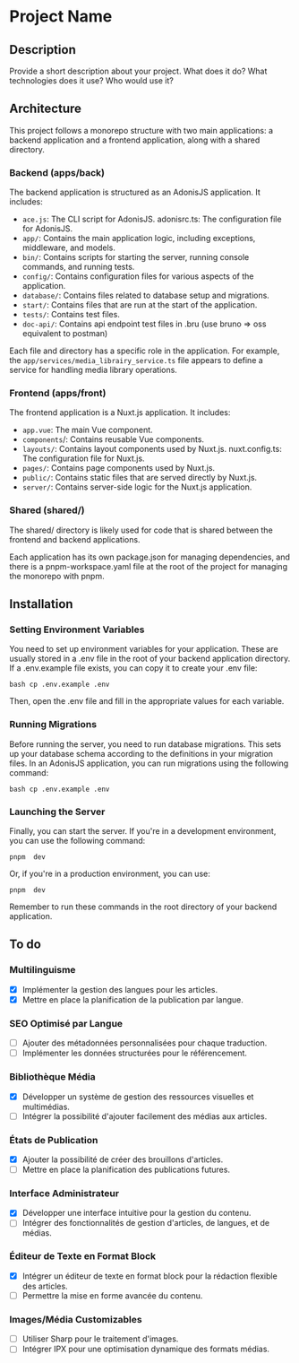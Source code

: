 # Project Name

## Description

Provide a short description about your project. What does it do? What technologies does it use? Who would use it?

## Architecture

This project follows a monorepo structure with two main applications: a backend application and a frontend application, along with a shared directory.

### Backend (apps/back)
The backend application is structured as an AdonisJS application. It includes:

- `ace.js`: The CLI script for AdonisJS.
adonisrc.ts: The configuration file for AdonisJS.
- `app/`: Contains the main application logic, including exceptions, middleware, and models.
- `bin/`: Contains scripts for starting the server, running console commands, and running tests.
- `config/`: Contains configuration files for various aspects of the application.
- `database/`: Contains files related to database setup and migrations.
- `start/`: Contains files that are run at the start of the application.
- `tests/`: Contains test files.
- `doc-api/`: Contains api endpoint test files in .bru (use bruno => oss equivalent to postman)

Each file and directory has a specific role in the application. For example, the `app/services/media_librairy_service.ts` file appears to define a service for handling media library operations.

### Frontend (apps/front)
The frontend application is a Nuxt.js application. It includes:

- `app.vue`: The main Vue component.
- `components`/: Contains reusable Vue components.
- `layouts/`: Contains layout components used by Nuxt.js.
nuxt.config.ts: The configuration file for Nuxt.js.
- `pages/`: Contains page components used by Nuxt.js.
- `public/`: Contains static files that are served directly by Nuxt.js.
- `server/`: Contains server-side logic for the Nuxt.js application.

### Shared (shared/)
The shared/ directory is likely used for code that is shared between the frontend and backend applications.


Each application has its own package.json for managing dependencies, and there is a pnpm-workspace.yaml file at the root of the project for managing the monorepo with pnpm.

## Installation

### Setting Environment Variables
You need to set up environment variables for your application. These are usually stored in a .env file in the root of your backend application directory. If a .env.example file exists, you can copy it to create your .env file:

```bash cp .env.example .env```

Then, open the .env file and fill in the appropriate values for each variable.

### Running Migrations
Before running the server, you need to run database migrations. This sets up your database schema according to the definitions in your migration files. In an AdonisJS application, you can run migrations using the following command:

```bash cp .env.example .env```

### Launching the Server
Finally, you can start the server. If you're in a development environment, you can use the following command:

```pnpm  dev```

Or, if you're in a production environment, you can use:

```pnpm  dev```

Remember to run these commands in the root directory of your backend application.

## To do

### Multilinguisme
- [X] Implémenter la gestion des langues pour les articles.
- [X] Mettre en place la planification de la publication par langue.

### SEO Optimisé par Langue
- [ ] Ajouter des métadonnées personnalisées pour chaque traduction.
- [ ] Implémenter les données structurées pour le référencement.

### Bibliothèque Média
- [X] Développer un système de gestion des ressources visuelles et multimédias.
- [ ] Intégrer la possibilité d'ajouter facilement des médias aux articles.

### États de Publication
- [X] Ajouter la possibilité de créer des brouillons d'articles.
- [ ] Mettre en place la planification des publications futures.

### Interface Administrateur
- [X] Développer une interface intuitive pour la gestion du contenu.
- [ ] Intégrer des fonctionnalités de gestion d'articles, de langues, et de médias.

### Éditeur de Texte en Format Block
- [X] Intégrer un éditeur de texte en format block pour la rédaction flexible des articles.
- [ ] Permettre la mise en forme avancée du contenu.

### Images/Média Customizables
- [ ] Utiliser Sharp pour le traitement d'images.
- [ ] Intégrer IPX pour une optimisation dynamique des formats médias.
